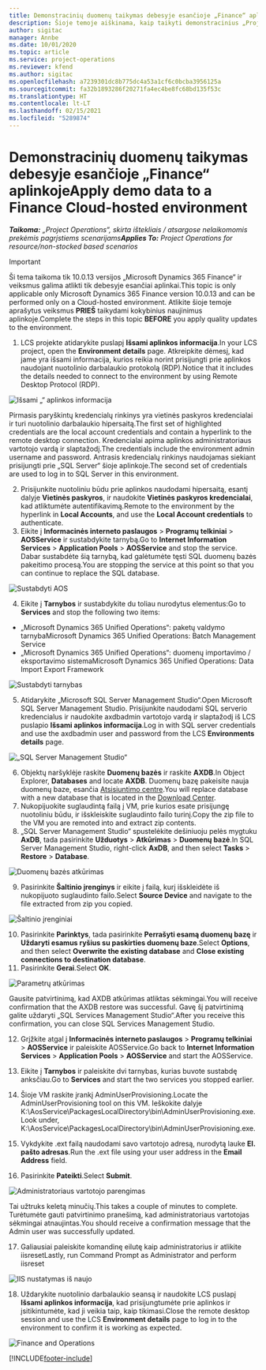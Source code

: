 ```yaml
---
title: Demonstracinių duomenų taikymas debesyje esančioje „Finance“ aplinkoje
description: Šioje temoje aiškinama, kaip taikyti demonstracinius „Project Operations“ duomenis „Dynamics 365 Finance“ debesyje esančioje aplinkoje.
author: sigitac
manager: Annbe
ms.date: 10/01/2020
ms.topic: article
ms.service: project-operations
ms.reviewer: kfend
ms.author: sigitac
ms.openlocfilehash: a7239301dc8b775dc4a53a1cf6c0bcba3956125a
ms.sourcegitcommit: fa32b1893286f20271fa4ec4be8fc68bd135f53c
ms.translationtype: HT
ms.contentlocale: lt-LT
ms.lasthandoff: 02/15/2021
ms.locfileid: "5289874"
---
```

# <a name="apply-demo-data-to-a-finance-cloud-hosted-environment"></a><span data-ttu-id="2b180-103">Demonstracinių duomenų taikymas debesyje esančioje „Finance“ aplinkoje</span><span class="sxs-lookup"><span data-stu-id="2b180-103">Apply demo data to a Finance Cloud-hosted environment</span></span>

<span data-ttu-id="2b180-104">_**Taikoma:** „Project Operations“, skirta ištekliais / atsargose nelaikomomis prekėmis pagrįstiems scenarijams_</span><span class="sxs-lookup"><span data-stu-id="2b180-104">_**Applies To:** Project Operations for resource/non-stocked based scenarios_</span></span>

> [!IMPORTANT]
> <span data-ttu-id="2b180-105">Ši tema taikoma tik 10.0.13 versijos „Microsoft Dynamics 365 Finance“ ir veiksmus galima atlikti tik debesyje esančiai aplinkai.</span><span class="sxs-lookup"><span data-stu-id="2b180-105">This topic is only applicable only Microsoft Dynamics 365 Finance version 10.0.13 and can be performed only on a Cloud-hosted environment.</span></span> <span data-ttu-id="2b180-106">Atlikite šioje temoje aprašytus veiksmus **PRIEŠ** taikydami kokybinius naujinimus aplinkoje.</span><span class="sxs-lookup"><span data-stu-id="2b180-106">Complete the steps in this topic **BEFORE** you apply quality updates to the environment.</span></span>

1. <span data-ttu-id="2b180-107">LCS projekte atidarykite puslapį **Išsami aplinkos informacija**.</span><span class="sxs-lookup"><span data-stu-id="2b180-107">In your LCS project, open the **Environment details** page.</span></span> <span data-ttu-id="2b180-108">Atkreipkite dėmesį, kad jame yra išsami informacija, kurios reikia norint prisijungti prie aplinkos naudojant nuotolinio darbalaukio protokolą (RDP).</span><span class="sxs-lookup"><span data-stu-id="2b180-108">Notice that it includes the details needed to connect to the environment by using Remote Desktop Protocol (RDP).</span></span>

![Išsami „“ aplinkos informacija](./media/1EnvironmentDetails.png)

<span data-ttu-id="2b180-110">Pirmasis paryškintų kredencialų rinkinys yra vietinės paskyros kredencialai ir turi nuotolinio darbalaukio hipersaitą.</span><span class="sxs-lookup"><span data-stu-id="2b180-110">The first set of highlighted credentials are the local account credentials and contain a hyperlink to the remote desktop connection.</span></span> <span data-ttu-id="2b180-111">Kredencialai apima aplinkos administratoriaus vartotojo vardą ir slaptažodį.</span><span class="sxs-lookup"><span data-stu-id="2b180-111">The credentials include the environment admin username and password.</span></span> <span data-ttu-id="2b180-112">Antrasis kredencialų rinkinys naudojamas siekiant prisijungti prie „SQL Server“ šioje aplinkoje.</span><span class="sxs-lookup"><span data-stu-id="2b180-112">The second set of credentials are used to log in to SQL Server in this environment.</span></span>

2. <span data-ttu-id="2b180-113">Prisijunkite nuotoliniu būdu prie aplinkos naudodami hipersaitą, esantį dalyje **Vietinės paskyros**, ir naudokite **Vietinės paskyros kredencialai**, kad atliktumėte autentifikavimą.</span><span class="sxs-lookup"><span data-stu-id="2b180-113">Remote to the environment by the hyperlink in **Local Accounts**, and use the **Local Account credentials** to authenticate.</span></span>
3. <span data-ttu-id="2b180-114">Eikite į **Informacinės interneto paslaugos** > **Programų telkiniai** > **AOSService** ir sustabdykite tarnybą.</span><span class="sxs-lookup"><span data-stu-id="2b180-114">Go to **Internet Information Services** > **Application Pools** > **AOSService** and stop the service.</span></span> <span data-ttu-id="2b180-115">Dabar sustabdėte šią tarnybą, kad galėtumėte tęsti SQL duomenų bazės pakeitimo procesą.</span><span class="sxs-lookup"><span data-stu-id="2b180-115">You are stopping the service at this point so that you can continue to replace the SQL database.</span></span>

![Sustabdyti AOS](./media/2StopAOS.png)

4. <span data-ttu-id="2b180-117">Eikite į **Tarnybos** ir sustabdykite du toliau nurodytus elementus:</span><span class="sxs-lookup"><span data-stu-id="2b180-117">Go to **Services** and stop the following two items:</span></span>

- <span data-ttu-id="2b180-118">„Microsoft Dynamics 365 Unified Operations“: paketų valdymo tarnyba</span><span class="sxs-lookup"><span data-stu-id="2b180-118">Microsoft Dynamics 365 Unified Operations: Batch Management Service</span></span>
- <span data-ttu-id="2b180-119">„Microsoft Dynamics 365 Unified Operations“: duomenų importavimo / eksportavimo sistema</span><span class="sxs-lookup"><span data-stu-id="2b180-119">Microsoft Dynamics 365 Unified Operations: Data Import Export Framework</span></span>

![Sustabdyti tarnybas](./media/3StopServices.png)

5. <span data-ttu-id="2b180-121">Atidarykite „Microsoft SQL Server Management Studio“.</span><span class="sxs-lookup"><span data-stu-id="2b180-121">Open Microsoft SQL Server Management Studio.</span></span> <span data-ttu-id="2b180-122">Prisijunkite naudodami SQL serverio kredencialus ir naudokite axdbadmin vartotojo vardą ir slaptažodį iš LCS puslapio **Išsami aplinkos informacija**.</span><span class="sxs-lookup"><span data-stu-id="2b180-122">Log in with SQL server credentials and use the axdbadmin user and password from the LCS **Environments details** page.</span></span>

![„SQL Server Management Studio“](./media/4SSMS.png)

6. <span data-ttu-id="2b180-124">Objektų naršyklėje raskite **Duomenų bazės** ir raskite **AXDB**.</span><span class="sxs-lookup"><span data-stu-id="2b180-124">In Object Explorer, **Databases** and locate **AXDB**.</span></span> <span data-ttu-id="2b180-125">Duomenų bazę pakeisite nauja duomenų baze, esančia [Atsisiuntimo centre](https://download.microsoft.com/download/1/a/3/1a314bd2-b082-4a87-abdc-1ba26c92b63d/ProjOpsDemoDataFOGARelease.zip).</span><span class="sxs-lookup"><span data-stu-id="2b180-125">You will replace database with a new database that is located in the [Download Center](https://download.microsoft.com/download/1/a/3/1a314bd2-b082-4a87-abdc-1ba26c92b63d/ProjOpsDemoDataFOGARelease.zip).</span></span> 
7. <span data-ttu-id="2b180-126">Nukopijuokite suglaudintą failą į VM, prie kurios esate prisijungę nuotoliniu būdu, ir išskleiskite suglaudinto failo turinį.</span><span class="sxs-lookup"><span data-stu-id="2b180-126">Copy the zip file to the VM you are remoted into and extract zip contents.</span></span>
8. <span data-ttu-id="2b180-127">„SQL Server Management Studio“ spustelėkite dešiniuoju pelės mygtuku **AxDB**, tada pasirinkite **Užduotys** > **Atkūrimas** > **Duomenų bazė**.</span><span class="sxs-lookup"><span data-stu-id="2b180-127">In SQL Server Management Studio, right-click **AxDB**, and then select **Tasks** > **Restore** > **Database**.</span></span>

![Duomenų bazės atkūrimas](./media/5RestoreDatabase.png)

9. <span data-ttu-id="2b180-129">Pasirinkite **Šaltinio įrenginys** ir eikite į failą, kurį išskleidėte iš nukopijuoto suglaudinto failo.</span><span class="sxs-lookup"><span data-stu-id="2b180-129">Select **Source Device** and navigate to the file extracted from zip you copied.</span></span>

![Šaltinio įrenginiai](./media/6SourceDevice.png)

10. <span data-ttu-id="2b180-131">Pasirinkite **Parinktys**, tada pasirinkite **Perrašyti esamą duomenų bazę** ir **Uždaryti esamus ryšius su paskirties duomenų baze**.</span><span class="sxs-lookup"><span data-stu-id="2b180-131">Select **Options**, and then select **Overwrite the existing database** and **Close existing connections to destination database**.</span></span> 
11. <span data-ttu-id="2b180-132">Pasirinkite **Gerai**.</span><span class="sxs-lookup"><span data-stu-id="2b180-132">Select **OK**.</span></span>

![Parametrų atkūrimas](./media/7RestoreSetting.png)

<span data-ttu-id="2b180-134">Gausite patvirtinimą, kad AXDB atkūrimas atliktas sėkmingai.</span><span class="sxs-lookup"><span data-stu-id="2b180-134">You will receive confirmation that the AXDB restore was successful.</span></span> <span data-ttu-id="2b180-135">Gavę šį patvirtinimą galite uždaryti „SQL Services Management Studio“.</span><span class="sxs-lookup"><span data-stu-id="2b180-135">After you receive this confirmation, you can close SQL Services Management Studio.</span></span>

12. <span data-ttu-id="2b180-136">Grįžkite atgal į **Informacinės interneto paslaugos** > **Programų telkiniai** > **AOSService** ir paleiskite AOSService.</span><span class="sxs-lookup"><span data-stu-id="2b180-136">Go back to **Internet Information Services** > **Application Pools** > **AOSService** and start the AOSService.</span></span>
13. <span data-ttu-id="2b180-137">Eikite į **Tarnybos** ir paleiskite dvi tarnybas, kurias buvote sustabdę anksčiau.</span><span class="sxs-lookup"><span data-stu-id="2b180-137">Go to **Services** and start the two services you stopped earlier.</span></span>

14. <span data-ttu-id="2b180-138">Šioje VM raskite įrankį AdminUserProvisioning.</span><span class="sxs-lookup"><span data-stu-id="2b180-138">Locate the AdminUserProvisioning tool on this VM.</span></span> <span data-ttu-id="2b180-139">Ieškokite dalyje K:\AosService\PackagesLocalDirectory\bin\AdminUserProvisioning.exe.</span><span class="sxs-lookup"><span data-stu-id="2b180-139">Look under, K:\AosService\PackagesLocalDirectory\bin\AdminUserProvisioning.exe.</span></span>
15. <span data-ttu-id="2b180-140">Vykdykite .ext failą naudodami savo vartotojo adresą, nurodytą lauke **El. pašto adresas**.</span><span class="sxs-lookup"><span data-stu-id="2b180-140">Run the .ext file using your user address in the **Email Address** field.</span></span> 
16. <span data-ttu-id="2b180-141">Pasirinkite **Pateikti**.</span><span class="sxs-lookup"><span data-stu-id="2b180-141">Select **Submit**.</span></span>

![Administratoriaus vartotojo parengimas](./media/8AdminUserProvisioning.png)

<span data-ttu-id="2b180-143">Tai užtruks keletą minučių.</span><span class="sxs-lookup"><span data-stu-id="2b180-143">This takes a couple of minutes to complete.</span></span> <span data-ttu-id="2b180-144">Turėtumėte gauti patvirtinimo pranešimą, kad administratoriaus vartotojas sėkmingai atnaujintas.</span><span class="sxs-lookup"><span data-stu-id="2b180-144">You should receive a confirmation message that the Admin user was successfully updated.</span></span>

17. <span data-ttu-id="2b180-145">Galiausiai paleiskite komandinę eilutę kaip administratorius ir atlikite iisreset</span><span class="sxs-lookup"><span data-stu-id="2b180-145">Lastly, run Command Prompt as Administrator and perform iisreset</span></span>

![IIS nustatymas iš naujo](./media/9IISReset.png)

18. <span data-ttu-id="2b180-147">Uždarykite nuotolinio darbalaukio seansą ir naudokite LCS puslapį **Išsami aplinkos informacija**, kad prisijungtumėte prie aplinkos ir įsitikintumėte, kad ji veikia taip, kaip tikimasi.</span><span class="sxs-lookup"><span data-stu-id="2b180-147">Close the remote desktop session and use the LCS **Environment details** page to log in to the environment to confirm it is working as expected.</span></span>

![Finance and Operations](./media/10FinanceAndOperations.png)


[!INCLUDE[footer-include](../includes/footer-banner.md)]